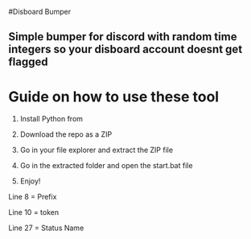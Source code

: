 #Disboard Bumper  
  
## Simple bumper for discord with random time integers so your disboard account doesnt get flagged  
   
# Guide on how to use these tool     
   
1. Install Python from   
     
2. Download the repo as a ZIP    
      
3. Go in your file explorer and extract the ZIP file  
  
4. Go in the extracted folder and open the start.bat file 
 
5. Enjoy!    
    
Line 8 = Prefix   
   
Line 10 = token   
  
Line 27 = Status Name      